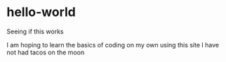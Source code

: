 # hello-world
Seeing if this works

I am hoping to learn the basics of coding on my own using this site
I have not had tacos on the moon 

